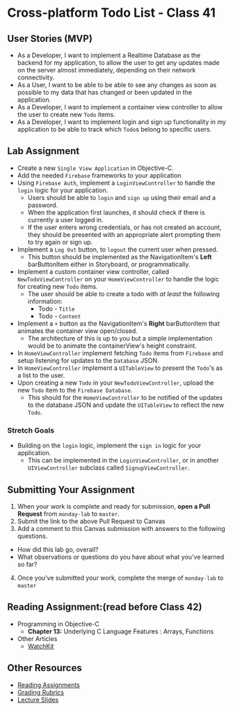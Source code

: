 # Cross-platform Todo List - Class 41  

## User Stories (MVP)  
- As a Developer, I want to implement a Realtime Database as the backend for my application, to allow the user to get any updates made on the server almost immediately, depending on their network connectivity.  
- As a User, I want to be able to be able to see any changes as soon as possible to my data that has changed or been updated in the application.  
- As a Developer, I want to implement a container view controller to allow the user to create new `Todo` items.  
- As a Developer, I want to implement login and sign up functionality in my application to be able to track which `Todo`s belong to specific users.  

## Lab Assignment  
* Create a new `Single View Application` in Objective-C.  
* Add the needed `Firebase` frameworks to your application  
* Using `Firebase Auth`, implement a `LoginViewController` to handle the `login` logic for your application.  
	* Users should be able to `login` and `sign up` using their email and a password.  
	* When the application first launches, it should check if there is currently a user logged in.  
	* If the user enters wrong credentials, or has not created an account, they should be presented with an appropriate alert prompting them to try again or sign up.  
* Implement a `Log Out` button, to `logout` the current user when pressed.  
	* This button should be implemented as the NavigationItem's **Left** barButtonItem either in Storyboard, or programmatically.  
* Implement a custom container view controller, called `NewTodoViewController` on your `HomeViewController` to handle the logic for creating new `Todo` items.  
	* The user should be able to create a todo with *at least* the following information: 
	 	* Todo - `Title`  
		* Todo - `Content`  
* Implement a `+` button as the NavigationItem's **Right** barButtonItem that animates the container view open/closed.  
	* The architecture of this is up to you but a simple implementation would be to animate the containerView's height constraint.  
* In `HomeViewController` implement fetching `Todo` items from `Firebase` and setup listening for updates to the `Database` JSON.  
* In `HomeViewController` implement a `UITableView` to present the `Todo`'s  as a list to the user.  
* Upon creating a new `Todo` in your `NewTodoViewController`, upload the new `Todo` item to the `Firebase Database`.  
	* This should for the `HomeViewController` to be notified of the updates to the database JSON and update the `UITableView` to reflect the new `Todo`.  

### Stretch Goals  
* Building on the `login` logic, implement the `sign in` logic for your application.  
 	* This can be implemented in the `LoginViewController`, or in another `UIViewController` subclass called `SignupViewController`.  
	

## Submitting Your Assignment  
1. When your work is complete and ready for submission, **open a Pull Request** from `monday-lab` to `master`.  
2. Submit the link to the above Pull Request to Canvas  
3. Add a comment to this Canvas submission with answers to the following questions.  
  - How did this lab go, overall?  
  - What observations or questions do you have about what you've learned so far?  
4. Once you've submitted your work, complete the merge of `monday-lab` to `master`  

## Reading Assignment:(read **before** Class 42)  
* Programming in Objective-C
  * **Chapter 13:** Underlying C Language Features : Arrays, Functions
* Other Articles
  * [WatchKit](http://nshipster.com/watchkit/)
  

## Other Resources
* [Reading Assignments](../../Resources/ra-grading-standard/)
* [Grading Rubrics](../../Resources/)
* [Lecture Slides](https://www.icloud.com/keynote/0zPetjTZEmbhVKhEj-Gf7pkVQ#Week9_Day1)
